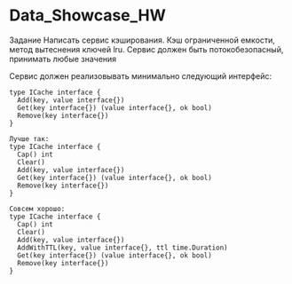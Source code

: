 # Data_Showcase_HW
Задание
Написать сервис кэширования. Кэш ограниченной емкости, метод вытеснения ключей lru. Сервис должен быть потокобезопасный, принимать любые значения

Сервис должен реализовывать минимально следующий интерфейс:
```
type ICache interface {
  Add(key, value interface{})
  Get(key interface{}) (value interface{}, ok bool)
  Remove(key interface{})
}

Лучше так:
type ICache interface {
  Cap() int
  Clear()
  Add(key, value interface{})
  Get(key interface{}) (value interface{}, ok bool)
  Remove(key interface{})
}

Совсем хорошо:
type ICache interface {
  Cap() int
  Clear()
  Add(key, value interface{})
  AddWithTTL(key, value interface{}, ttl time.Duration)
  Get(key interface{}) (value interface{}, ok bool)
  Remove(key interface{})
}